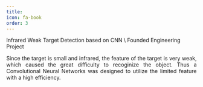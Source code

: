 ```yaml
---
title: 
icon: fa-book
order: 3
---
```


Infrared Weak Target Detection based on CNN \\
Founded Engineering Project

<p style="text-align:justify">
Since the target is small and infrared, the feature of the target is very weak, which caused the great difficulty to recoginize the object. Thus a Convolutional Neural Networks was designed to utilize the limited feature with a high efficiency.
</p>


